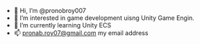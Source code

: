 - 👋 Hi, I’m @pronobroy007
- 👀 I’m interested in game development uisng Unity Game Engin.
- 🌱 I’m currently learning Unity ECS
- 📫 pronab.roy07@gmail.com my email address

<!---
pronobroy007/pronobroy007 is a ✨ special ✨ repository because its `README.md` (this file) appears on your GitHub profile.
You can click the Preview link to take a look at your changes.
--->
